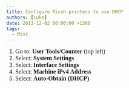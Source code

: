```yaml
---
title: Configure Ricoh printers to use DHCP
authors: [Luke]
date: 2013-12-02 00:00:00 +1300
tags:
  - Misc
---
```

  1. <span style="font-family:Times New Roman;font-size:12pt">Go to: <strong>User Tools/Counter</strong> (top left)<br /> </span>
  2. <span style="font-family:Times New Roman;font-size:12pt">Select: <strong>System Settings</strong><br /> </span>
  3. <span style="font-family:Times New Roman;font-size:12pt">Select: <strong>Interface Settings</strong><br /> </span>
  4. <span style="font-family:Times New Roman;font-size:12pt">Select: <strong>Machine iPv4 Address</strong><br /> </span>
  5. <span style="font-family:Times New Roman;font-size:12pt">Select: <strong>Auto-Obtain (DHCP)</strong><br /> </span>
